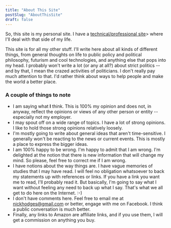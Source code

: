 ```yaml
---
title: "About This Site"
postSlug: "AboutThisSite"
draft: false
---
```


So, this site is my personal site. I have a [technical/professional site](https://nickhodges.dev)> where I'll deal with that side of my life.

This site is for all my other stuff. I'll write here about all kinds of different things, from general thoughts on life to public policy and political philosophy, futurism and cool technologies, and anything else that pops into my head. I probably won't write a lot (or any at all?) about strict politics -- and by that, I mean the crazed activities of politicians. I don't really pay much attention to that. I'd rather think about ways to help people and make the world a better place.

### A couple of things to note

- I am saying what **I** think. This is 100% my opinion and does not, in anyway, reflect the opinions or views of any other person or entity -- especially not my employer.
- I may spout off on a wide range of topics. I have a lot of strong opinions. I like to hold those strong opinions relatively loosely.
- I'm mostly going to write about general ideas that aren't time-sensitive. I generally won't be reacting to the news or current events. This is mostly a place to express the bigger ideas.
- I am 100% happy to be wrong. I'm happy to admit that I am wrong. I'm delighted at the notion that there is new information that will change my mind. So please, feel free to correct me if I am wrong.
- I have notions about the way things are. I have vague memories of studies that I may have read. I will feel no obligation whatsoever to back my statements up with references or links. If you have a link you want me to read, I'll probably read it. But basically, I'm going to say what I want without feeling any need to back up what I say. That's what we all get to do here on the Internet. :-)
- I don't have comments here. Feel free to email me at [nickhodges@gmail.com](mailto:nickhodges@gmail.com) or better, engage with me on Facebook. I think a public conversation is much better.
- Finally, any links to Amazon are affiliate links, and if you use them, I will get a commission on anything you buy.
